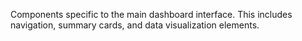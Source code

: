 Components specific to the main dashboard interface. This includes navigation, summary cards, and data visualization elements.